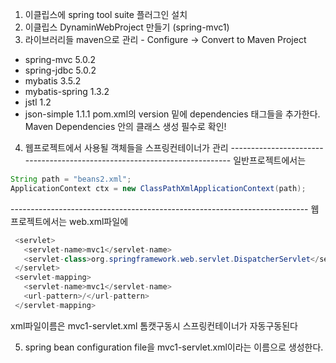  1. 이클립스에 spring tool suite 플러그인 설치
 2. 이클립스 DynaminWebProject 만들기 (spring-mvc1)
 3. 라이브러리들 maven으로 관리 - Configure -> Convert to Maven Project
 - spring-mvc 5.0.2
 - spring-jdbc 5.0.2
 - mybatis 3.5.2
 - mybatis-spring 1.3.2
 - jstl 1.2
 - json-simple 1.1.1
 pom.xml의 version 밑에 dependencies 태그들을 추가한다.
 Maven Dependencies 안의 클래스 생성 필수로 확인!
 4. 웹프로젝트에서 사용될 객체들을 스프링컨테이너가 관리
\--------------------------------------------------------------------------
 일반프로젝트에서는
 ```java
 String path = "beans2.xml";
 ApplicationContext ctx = new ClassPathXmlApplicationContext(path);
 ```
 \--------------------------------------------------------------------------
 웹프로젝트에서는
 web.xml파일에
 ```java
  <servlet>
    <servlet-name>mvc1</servlet-name>
    <servlet-class>org.springframework.web.servlet.DispatcherServlet</servlet-class>
  </servlet>
  <servlet-mapping>
    <servlet-name>mvc1</servlet-name>
    <url-pattern>/</url-pattern>
  </servlet-mapping>
```
 xml파일이름은 mvc1-servlet.xml
톰캣구동시 스프링컨테이너가 자동구동된다

5. spring bean configuration file을 mvc1-servlet.xml이라는 이름으로 생성한다.
<!--stackedit_data:
eyJoaXN0b3J5IjpbMTgzNjMyNjEzOCwtMjQ5Mzg2MDE4LDE0Nz
kwNTUxNzksLTIzNzA0Mzk3XX0=
-->